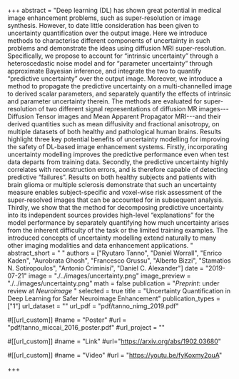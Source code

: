 +++
abstract = "Deep learning (DL) has shown great potential in medical image enhancement problems, such as super-resolution or image synthesis. However, to date little consideration has been given to uncertainty quantification over the output image. Here we introduce methods to characterise different components of uncertainty in such problems and demonstrate the ideas using diffusion MRI super-resolution.  Specifically, we propose to account for “intrinsic uncertainty” through a heteroscedastic noise model and for “parameter uncertainty” through approximate Bayesian inference, and integrate the two to quantify “predictive uncertainty” over the output image. Moreover, we introduce a method to propagate the predictive uncertainty on a multi-channelled image to derived scalar parameters, and separately quantify the effects of intrinsic and parameter uncertainty therein. The methods are evaluated for super-resolution of two different signal representations of diffusion MR images---Diffusion Tensor images and Mean Apparent Propagator MRI---and their derived quantities such as mean diffusivity and fractional anisotropy, on multiple datasets of both healthy and pathological human brains. Results highlight three key potential benefits of uncertainty modelling for improving the safety of DL-based image enhancement systems. Firstly, incorporating uncertainty modelling improves the predictive performance even when test data departs from training data. Secondly, the predictive uncertainty highly correlates with reconstruction errors, and is therefore capable of detecting predictive “failures”. Results on both healthy subjects and patients with brain glioma or multiple sclerosis demonstrate that such an uncertainty measure enables subject-specific and voxel-wise risk assessment of the super-resolved images that can be accounted for in subsequent analysis. Thirdly, we show that the method for decomposing predictive uncertainty into its independent sources provides high-level “explanations” for the model performance by separately quantifying how much uncertainty arises from the inherent difficulty of the task or the limited training examples. The introduced concepts of uncertainty modelling extend naturally to many other imaging modalities and data enhancement applications. " 
abstract_short = " "
authors = ["Ryutaro Tanno", "Daniel Worrall", "Enrico Kaden", "Aurobrata Ghosh", "Francesco Grussu", "Alberto Bizzi", "Stamatios N. Sotiropoulos", "Antonio Criminisi", "Daniel C. Alexander"]
date = "2019-07-21"
image = "./../images/uncertainty.png"
image_preview = "./../images/uncertainty.png"
math = false
publication = "*Preprint*: under review at *Neuroimage* "
selected = true
title = "Uncertainty Quantification in Deep Learning for Safer Neuroimage Enhancement"
publication_types = ["1"]
url_dataset = ""
url_pdf = "pdf/tanno_nimg_2019.pdf"

#[[url_custom]]
#name = "Poster"
#url = "pdf/tanno_miccai_2016_poster.pdf"
#url_project = ""

#[[url_custom]]
#name = "Link"
#url="https://arxiv.org/abs/1902.03680"

#[[url_custom]]
#name = "Video"
#url = "https://youtu.be/fyKoxmy2ouA"

+++
